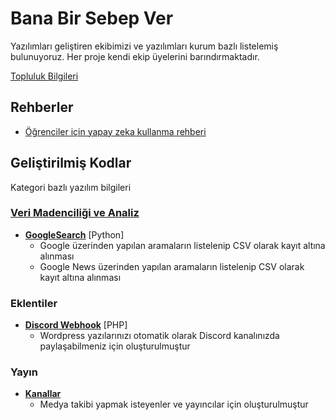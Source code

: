 # Bana Bir Sebep Ver
Yazılımları geliştiren ekibimizi ve yazılımları kurum bazlı listelemiş bulunuyoruz. Her proje kendi ekip üyelerini barındırmaktadır.

[Topluluk Bilgileri](https://github.com/BanaBirSebepVer/Topluluk)

## Rehberler
- [Öğrenciler için yapay zeka kullanma rehberi](Rehberler/%C3%96%C4%9Frenciler%20i%C3%A7in%20yapay%20zeka%20kullanma%20rehberi.md)

## Geliştirilmiş Kodlar
Kategori bazlı yazılım bilgileri
### [Veri Madenciliği ve Analiz](https://github.com/orgs/BanaBirSebepVer/teams/vma)
- **[GoogleSearch](https://github.com/BanaBirSebepVer/GoogleSearch)** [Python] 
  - Google üzerinden yapılan aramaların listelenip CSV olarak kayıt altına alınması
  - Google News üzerinden yapılan aramaların listelenip CSV olarak kayıt altına alınması

### Eklentiler
- **[Discord Webhook](https://github.com/BanaBirSebepVer/webhookDiscord)** [PHP]
  - Wordpress yazılarınızı otomatik olarak Discord kanalınızda paylaşabilmeniz için oluşturulmuştur
 
### Yayın
- **[Kanallar](https://github.com/BanaBirSebepVer/Kanallar)**
  - Medya takibi yapmak isteyenler ve yayıncılar için oluşturulmuştur
